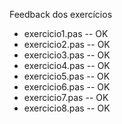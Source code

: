 Feedback dos exercícios
- exercicio1.pas -- OK
- exercicio2.pas -- OK
- exercicio3.pas -- OK
- exercicio4.pas -- OK
- exercicio5.pas -- OK
- exercicio6.pas -- OK
- exercicio7.pas -- OK
- exercicio8.pas -- OK
